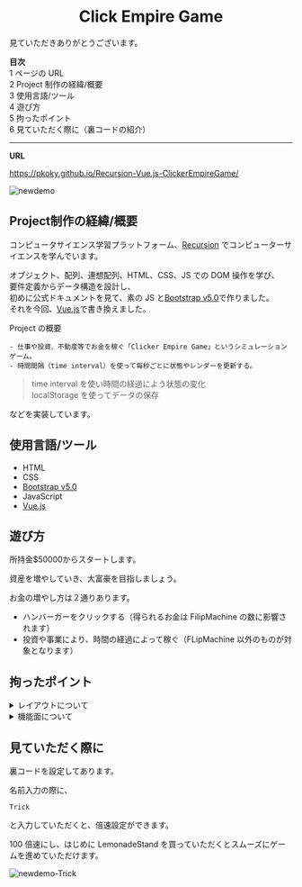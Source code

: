 <h1 align="center">Click Empire Game</h1>

見ていただきありがとうございます。

**目次**  
1 ページの URL  
2 Project 制作の経緯/概要  
3 使用言語/ツール  
4 遊び方  
5 拘ったポイント  
6 見ていただく際に（裏コードの紹介）

---

**URL**

https://pkoky.github.io/Recursion-Vue.js-ClickerEmpireGame/

![newdemo](https://user-images.githubusercontent.com/78239360/141881283-87effcea-78f9-43fc-83a9-54c459cf56cd.gif)

<h2>Project制作の経緯/概要</h2>

コンピュータサイエンス学習プラットフォーム、[Recursion](https://recursionist.io/dashboard/users/koky) でコンピューターサイエンスを学んでいます。

オブジェクト、配列、連想配列、HTML、CSS、JS での DOM 操作を学び、  
要件定義からデータ構造を設計し、  
初めに公式ドキュメントを見て、素の JS と[Bootstrap v5.0](https://getbootstrap.jp/docs/5.0/getting-started/introduction/)で作りました。  
それを今回、[Vue.js](https://jp.vuejs.org/index.html)で書き換えました。

Project の概要

```
- 仕事や投資、不動産等でお金を稼ぐ「Clicker Empire Game」というシミュレーションゲーム。
- 時間間隔（time interval）を使って毎秒ごとに状態やレンダーを更新する。
```

> time interval を使い時間の経過によう状態の変化  
> localStorage を使ってデータの保存

などを実装しています。

<h2>使用言語/ツール</h2>

- HTML
- CSS
- [Bootstrap v5.0](https://getbootstrap.jp/docs/5.0/getting-started/introduction/)
- JavaScript
- [Vue.js](https://jp.vuejs.org/index.html)

<h2>遊び方</h2>
所持金$50000からスタートします。

資産を増やしていき、大富豪を目指しましょう。

お金の増やし方は２通りあります。

- ハンバーガーをクリックする（得られるお金は FilipMachine の数に影響されます）
- 投資や事業により、時間の経過によって稼ぐ（FLipMachine 以外のものが対象となります）

<h2>拘ったポイント</h2>

<details>
<summary>レイアウトについて</summary>
<div>

レイアウトは課題サンプルがあったので、そちらを参考にしました。  
その上で下記のことを意識しました。

```
- ユーザーが見やすくわかりやすいこと
- 画面サイズが変わってもレイアウトが崩れないこと　
```

</div>
</details>

<details>
<summary>機能面について</summary>
<div>

下記のことを意識しました。

```
- 出来る限り 1 つのメソッドに 1 つの役割
- 英語を読むように理解できる変数名
```

</div>
</details>

<h2>見ていただく際に</h2>

裏コードを設定してあります。

名前入力の際に、

```
Trick
```

と入力していただくと、倍速設定ができます。

100 倍速にし、はじめに LemonadeStand を買っていただくとスムーズにゲームを進めていただけます。

![newdemo-Trick](https://user-images.githubusercontent.com/78239360/141881953-5d26ed37-1c3a-4198-bf00-910a2b317e03.gif)
